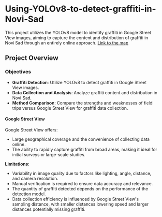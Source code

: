 # Using-YOLOv8-to-detect-graffiti-in-Novi-Sad

This project utilizes the YOLOv8 model to identify graffiti in Google Street View images, aiming to capture the content and distribution of graffiti in Novi Sad through an entirely online approach. [Link to the map](https://www.google.com/maps/d/u/0/viewer?ll=45.23760500000006%2C19.845266999999982&z=15&mid=1pmnVhNtvPV7KVbVvoC9QZcNXJPrrxlc)


## Project Overview

### Objectives

- **Graffiti Detection**: Utilize YOLOv8 to detect graffiti in Google Street View images.
- **Data Collection and Analysis**: Analyze graffiti content and distribution in Novi Sad.
- **Method Comparison**: Compare the strengths and weaknesses of field trips versus Google Street View for graffiti data collection.

#### Google Street View
Google Street View offers:
- Large geographical coverage and the convenience of collecting data online.
- The ability to rapidly capture graffiti from broad areas, making it ideal for initial surveys or large-scale studies.

**Limitations:**
- Variability in image quality due to factors like lighting, angle, distance, and camera resolution.
- Manual verification is required to ensure data accuracy and relevance.
- The quantity of graffiti detected depends on the performance of the detection model.
- Data collection efficiency is influenced by Google Street View's sampling distance, with smaller distances lowering speed and larger distances potentially missing graffiti.
